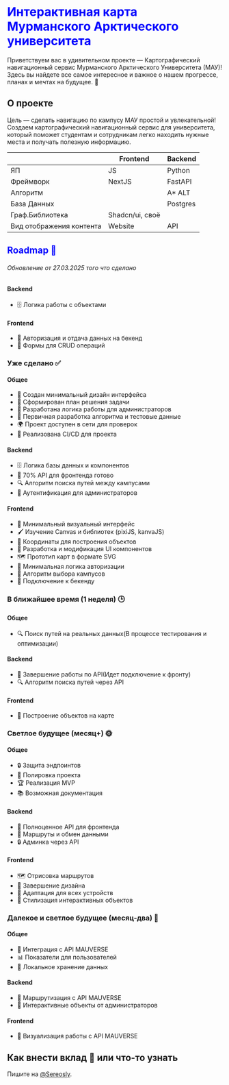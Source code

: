 # <font color="#00F">Интерактивная карта Мурманского Арктического университета</font>


Приветствуем вас в удивительном проекте — Картографический навигационный сервис Мурманского Арктического Университета (МАУ)! Здесь вы найдете все самое интересное и важное о нашем прогрессе, планах и мечтах на будущее. 🚀

## О проекте

Цель — сделать навигацию по кампусу МАУ простой и увлекательной! Создаем картографический навигационный сервис для университета, который поможет студентам и сотрудникам легко находить нужные места и получать полезную информацию.

|                          | Frontend        | Backend  |
|--------------------------|-----------------|----------|
| ЯП                       | JS              | Python   |
| Фреймворк                | NextJS          | FastAPI  |
| Алгоритм                 |                 | A* ALT   |
| База Данных              |                 | Postgres |
| Граф.Библиотека          | Shadcn/ui, своё |          |
| Вид отображения контента | Website         | API      |



## <font color="#00F">Roadmap 🌟</font>

###### Обновление от 27.03.2025 того что сделано
#### Backend
- 🗄️ Логика работы с объектами
#### Frontend
- 🔐 Авторизация и отдача данных на бекенд
- 📝 Формы для CRUD операций

### Уже сделано ✅

#### Общее
- 🎨 Создан минимальный дизайн интерфейса
- 📝 Сформирован план решения задачи
- 🧠 Разработана логика работы для администраторов
- 🔄 Первичная разработка алгоритма и тестовые данные
- 🌍 Проект доступен в сети для проверок
- 🔄 Реализована CI/CD для проекта

#### Backend
- 🗄️ Логика базы данных и компонентов
- 🔄 70% API для фронтенда готово
- 🔍 Алгоритм поиска путей между кампусами
- 🔐 Аутентификация для администраторов

#### Frontend
- 🎨 Минимальный визуальный интерфейс
- 🖌️ Изучение Canvas и библиотек (pixiJS, kanvaJS)
- 📍 Координаты для построения объектов
- 🔄 Разработка и модификация UI компонентов
- 🗺️ Прототип карт в формате SVG
- 🔐 Минимальная логика авторизации
- 🏫 Алгоритм выбора кампусов
- 🔄 Подключение к бекенду

### В ближайшее время (1 неделя) 🕒

#### Общее
- 🔍 Поиск путей на реальных данных(В процессе тестирования и оптимизации)

#### Backend
- 🔄 Завершение работы по API(Идет подключение к фронту)
- 🔍 Алгоритм поиска путей через API

#### Frontend
- 🏫 Построение объектов на карте


### Светлое будущее (месяц+) 🌞

#### Общее
- 🔒 Защита эндпоинтов
- 🔄 Полировка проекта
- 🏆 Реализация MVP
- 📚 Возможная документация

#### Backend
- 🔄 Полноценное API для фронтенда
- 🔄 Маршруты и обмен данными
- 🔒 Админка через API

#### Frontend
- 🗺️ Отрисовка маршрутов
- 🎨 Завершение дизайна
- 📱 Адаптация для всех устройств
- 🎨 Стилизация интерактивных объектов

### Далекое и светлое будущее (месяц-два) 🌌

#### Общее
- 🔗 Интеграция с API MAUVERSE
- 📊 Показатели для пользователей
- 🔄 Локальное хранение данных

#### Backend
- 🔄 Маршрутизация с API MAUVERSE
- 🔄 Интерактивные объекты от администраторов

#### Frontend
- 🔗 Визуализация работы с API MAUVERSE

## Как внести вклад 🤝 или что-то узнать
Пишите на [@Sereosly](https://t.me/sereosly).

